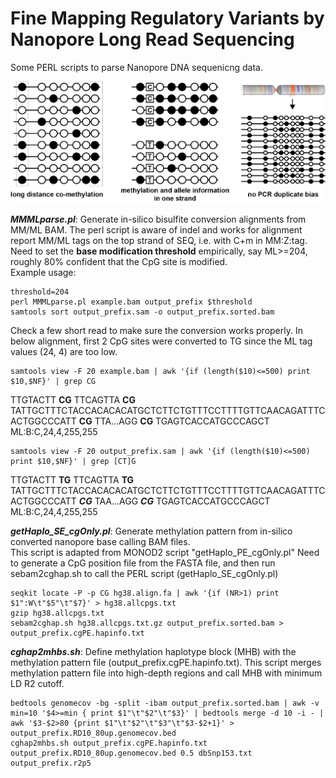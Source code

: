 
# Fine Mapping Regulatory Variants by Nanopore Long Read Sequencing 
Some PERL scripts to parse Nanopore DNA sequenicng data.

![Picture1](https://github.com/Yijun-Tian/Nanopore/blob/main/NanoporeMethylationUse.png)

**_MMMLparse.pl_**: Generate in-silico bisulfite conversion alignments from MM/ML BAM. The perl script is aware of indel and works for alignment report MM/ML tags on the top strand of SEQ, i.e. with C+m in MM:Z:tag.  
  Need to set the **base modification threshold** empirically, say ML>=204, roughly 80% confident that the CpG site is modified.  
  Example usage:  
```
threshold=204
perl MMMLparse.pl example.bam output_prefix $threshold
samtools sort output_prefix.sam -o output_prefix.sorted.bam
```

Check a few short read to make sure the conversion works properly. In below alignment, first 2 CpG sites were converted to TG since the ML tag values (24, 4) are too low. 
```
samtools view -F 20 example.bam | awk '{if (length($10)<=500) print $10,$NF}' | grep CG

```
TTGTACTT **__CG__** TTCAGTTA **__CG__** TATTGCTTTCTACCACACACATGCTCTTCTGTTTCCTTTTGTTCAACAGATTTCACTGGCCCATT **__CG__** TTA...AGG **__CG__** TGAGTCACCATGCCCAGCT ML:B:C,24,4,255,255
```
samtools view -F 20 output_prefix.sam | awk '{if (length($10)<=500) print $10,$NF}' | grep [CT]G
```
TTGTACTT **__TG__** TTCAGTTA **__TG__** TATTGCTTTCTACCACACACATGCTCTTCTGTTTCCTTTTGTTCAACAGATTTCACTGGCCCATT **_CG_** TAA...AGG **_CG_** TGAGTCACCATGCCCAGCT ML:B:C,24,4,255,255



**_getHaplo_SE_cgOnly.pl_**: Generate methylation pattern from in-silico converted nanopore base calling BAM files.  
This script is adapted from MONOD2 script "getHaplo_PE_cgOnly.pl"
Need to generate a CpG position file from the FASTA file, and then run sebam2cghap.sh to call the PERL script (getHaplo_SE_cgOnly.pl)
```
seqkit locate -P -p CG hg38.align.fa | awk '{if (NR>1) print $1":W\t"$5"\t"$7}' > hg38.allcpgs.txt
gzip hg38.allcpgs.txt
sebam2cghap.sh hg38.allcpgs.txt.gz output_prefix.sorted.bam > output_prefix.cgPE.hapinfo.txt
```


**_cghap2mhbs.sh_**: Define methylation haplotype block (MHB) with the methylation pattern file (output_prefix.cgPE.hapinfo.txt).
This script merges methylation pattern file into high-depth regions and call MHB with minimum LD R2 cutoff.


```
bedtools genomecov -bg -split -ibam output_prefix.sorted.bam | awk -v min=10 '$4>=min { print $1"\t"$2"\t"$3}' | bedtools merge -d 10 -i - | awk '$3-$2>80 {print $1"\t"$2"\t"$3"\t"$3-$2+1}' > output_prefix.RD10_80up.genomecov.bed
cghap2mhbs.sh output_prefix.cgPE.hapinfo.txt output_prefix.RD10_80up.genomecov.bed 0.5 dbSnp153.txt output_prefix.r2p5
```





